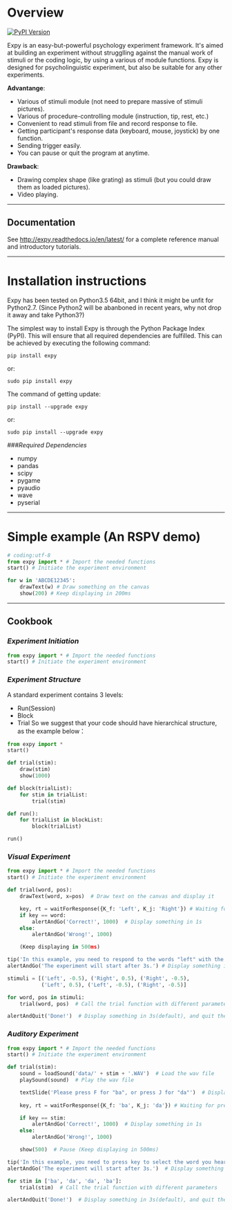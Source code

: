 # Overview

[![PyPI Version][pypi-v-image]][pypi-v-link]

[pypi-v-image]: https://img.shields.io/pypi/v/expy.png
[pypi-v-link]: https://pypi.python.org/pypi/expy

Expy is an easy-but-powerful psychology experiment framework. It's aimed at building an experiment without strugglling against the manual work of stimuli or the coding logic, by using a various of module functions.
Expy is designed for psycholinguistic experiment, but also be suitable for any other experiments.

**Advantange**:

- Various of stimuli module (not need to prepare massive of stimuli pictures).
- Various of procedure-controlling module (instruction, tip, rest, etc.)
- Convenient to read stimuli from file and record response to file.
- Getting participant's response data (keyboard, mouse, joystick) by one function.
- Sending trigger easily.
- You can pause or quit the program at anytime.

**Drawback**:

- Drawing complex shape (like grating) as stimuli (but you could draw them as loaded pictures).
- Video playing.

---
## Documentation
See http://expy.readthedocs.io/en/latest/ for a complete reference manual and introductory tutorials.

---
# Installation instructions

Expy has been tested on Python3.5 64bit, and I think it might be unfit for Python2.7.
(Since Python2 will be abanboned in recent years, why not drop it away and take Python3?)

The simplest way to install Expy is through the Python Package Index (PyPI). This will ensure that all required dependencies are fulfilled. This can be achieved by executing the following command:

```
pip install expy
```
or:
```
sudo pip install expy
```

The command of getting update:
```
pip install --upgrade expy
```
or:
```
sudo pip install --upgrade expy
```

###*Required Dependencies*

- numpy
- pandas
- scipy
- pygame
- pyaudio
- wave
- pyserial

---
# Simple example (An RSPV demo)

```python
# coding:utf-8
from expy import * # Import the needed functions
start() # Initiate the experiment environment

for w in 'ABCDE12345':
    drawText(w) # Draw something on the canvas
    show(200) # Keep displaying in 200ms
```

---
## Cookbook
### *Experiment Initiation*
```python
from expy import * # Import the needed functions
start() # Initiate the experiment environment
```

### *Experiment Structure*
A standard experiment contains 3 levels:
- Run(Session)
- Block
- Trial
  So we suggest that your code should have hierarchical structure, as the example below：
```python
from expy import *
start()

def trial(stim):
    draw(stim)
    show(1000)

def block(trialList):
    for stim in trialList:
        trial(stim)

def run():
    for trialList in blockList:
        block(trialList)

run()
```

### *Visual Experiment*
```python
from expy import * # Import the needed functions
start() # Initiate the experiment environment

def trial(word, pos):
    drawText(word, x=pos)  # Draw text on the canvas and display it

    key, rt = waitForResponse({K_f: 'Left', K_j: 'Right'}) # Waiting for pressing 'F' or 'J'
    if key == word:
        alertAndGo('Correct!', 1000)  # Display something in 1s
    else:
        alertAndGo('Wrong!', 1000)

    (Keep displaying in 500ms)

tip('In this example, you need to respond to the words "left" with the F key , and respond to the words "right" with the J key. ') # Display something until pressing 'SPACE' or 'ENTER'
alertAndGo('The experiment will start after 3s.') # Display something in 3s(default)

stimuli = [('Left', -0.5), ('Right', 0.5), ('Right', -0.5),
           ('Left', 0.5), ('Left', -0.5), ('Right', -0.5)]

for word, pos in stimuli:
    trial(word, pos)  # Call the trial function with different parameters

alertAndQuit('Done!')  # Display something in 3s(default), and quit the program
```

### *Auditory Experiment*
```python
from expy import * # Import the needed functions
start() # Initiate the experiment environment

def trial(stim):
    sound = loadSound('data/' + stim + '.WAV')  # Load the wav file
    playSound(sound)  # Play the wav file

    textSlide('Please press F for "ba", or press J for "da"')  # Display something
    
    key, rt = waitForResponse({K_f: 'ba', K_j: 'da'}) # Waiting for pressing 'F' or 'J'

    if key == stim:
        alertAndGo('Correct!', 1000)  # Display something in 1s
    else:
        alertAndGo('Wrong!', 1000)

    show(500)  # Pause (Keep displaying in 500ms)

tip('In this example, you need to press key to select the word you heard.') # Display something until pressing 'SPACE' or 'ENTER'
alertAndGo('The experiment will start after 3s.')  # Display something in 3s(default)

for stim in ['ba', 'da', 'da', 'ba']:
    trial(stim)  # Call the trial function with different parameters

alertAndQuit('Done!')  # Display something in 3s(default), and quit the program
```
